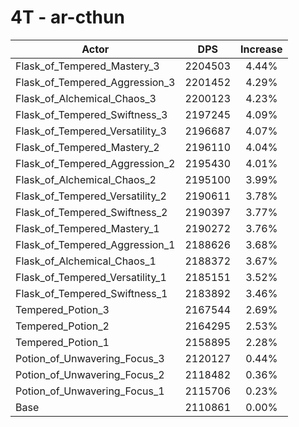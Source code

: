 # 4T - ar-cthun
| Actor | DPS | Increase |
|---|:---:|:---:|
|Flask_of_Tempered_Mastery_3|2204503|4.44%|
|Flask_of_Tempered_Aggression_3|2201452|4.29%|
|Flask_of_Alchemical_Chaos_3|2200123|4.23%|
|Flask_of_Tempered_Swiftness_3|2197245|4.09%|
|Flask_of_Tempered_Versatility_3|2196687|4.07%|
|Flask_of_Tempered_Mastery_2|2196110|4.04%|
|Flask_of_Tempered_Aggression_2|2195430|4.01%|
|Flask_of_Alchemical_Chaos_2|2195100|3.99%|
|Flask_of_Tempered_Versatility_2|2190611|3.78%|
|Flask_of_Tempered_Swiftness_2|2190397|3.77%|
|Flask_of_Tempered_Mastery_1|2190272|3.76%|
|Flask_of_Tempered_Aggression_1|2188626|3.68%|
|Flask_of_Alchemical_Chaos_1|2188372|3.67%|
|Flask_of_Tempered_Versatility_1|2185151|3.52%|
|Flask_of_Tempered_Swiftness_1|2183892|3.46%|
|Tempered_Potion_3|2167544|2.69%|
|Tempered_Potion_2|2164295|2.53%|
|Tempered_Potion_1|2158895|2.28%|
|Potion_of_Unwavering_Focus_3|2120127|0.44%|
|Potion_of_Unwavering_Focus_2|2118482|0.36%|
|Potion_of_Unwavering_Focus_1|2115706|0.23%|
|Base|2110861|0.00%|
